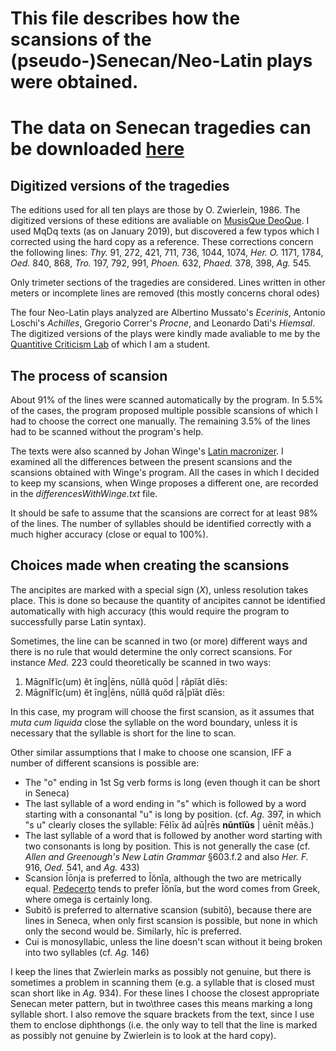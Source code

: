 # This file describes how the scansions of the (pseudo-)Senecan/Neo-Latin plays were obtained.
# The data on Senecan tragedies can be downloaded [here](https://github.com/Dargones/Scansion-project/blob/master/archives/AllCorpus.zip)

## Digitized versions of the tragedies

The editions used for all ten plays are those by O. Zwierlein, 1986. The 
digitized versions of these editions are avaliable on
[MusisQue DeoQue](http://mizar.unive.it/mqdq/public/index). I used MqDq texts
(as on January 2019), but discovered a few typos which I corrected using the 
hard copy as a reference.
These corrections concern the following lines: *Thy.* 91, 272, 421, 711, 736, 
1044, 1074, *Her. O.* 1171, 1784, *Oed.* 840, 868, *Tro.* 197, 792, 991, 
*Phoen.* 632, *Phaed.* 378, 398, *Ag.* 545.

Only trimeter sections of the tragedies are considered. Lines written in 
other meters or incomplete lines are removed (this mostly concerns choral odes)

The four Neo-Latin plays analyzed are Albertino Mussato's *Ecerinis*, Antonio Loschi's *Achilles*, Gregorio Correr's *Procne*, and Leonardo Dati's *Hiemsal*. The digitized versions of the plays were kindly made avaliable to me by the [Quantitive Criticism Lab](https://www.qcrit.org/) of which I am a student.

## The process of scansion

About 91% of the lines were scanned automatically by the program. In 5.5% of the
cases, the program proposed multiple possible scansions of which I had to
choose the correct one manually. The remaining 3.5% of the lines had to be 
scanned without the program's help. 

The texts were also scanned by Johan Winge's
[Latin macronizer](https://github.com/Alatius/latin-macronizer). I examined 
all the differences between the present scansions and the scansions obtained 
with Winge's program. All the cases in which I decided to keep my scansions,
when Winge proposes a different one, are recorded in the 
*differencesWithWinge.txt* file.

It should be safe to assume that the scansions are correct for at least 98% of
the lines. The number of syllables should be identified correctly with a much
higher accuracy (close or equal to 100%).

## Choices made when creating the scansions

 The ancipites are marked with a special sign (*X*), unless resolution takes 
 place. This is done so because the quantity of ancipites cannot be identified
 automatically with high accuracy (this would require the program to 
 successfully parse Latin syntax).

Sometimes, the line can be scanned in two (or more) different ways and there is
no rule that would determine the only correct scansions. For instance *Med.* 223
could theoretically be scanned in two ways:

1) Māgnĭfĭc(um) ĕt īng|ēns, nūllă quōd | răpĭāt dĭēs:
2) Māgnĭfĭc(um) ĕt īng|ēns, nūllă quŏd ră|pĭāt dĭēs: 

In this case, my program will choose the first scansion, as it assumes that
*muta cum liquida* close the syllable on the word boundary, unless it is 
necessary that the syllable is short for the line to scan.

Other similar assumptions that I make to choose one scansion, IFF a number of 
different scansions is possible are:

* The "o" ending in 1st Sg verb forms is long (even though it can be short in 
Seneca)
* The last syllable of a word ending in "s" which is followed by a word 
starting with a consonantal "u" is long by position. (cf. *Ag.* 397, in which 
"s u" clearly closes the syllable: Fēlīx ăd aū|rēs **nūntĭūs** | uēnīt mĕās.)
* The last syllable of a word that is followed by another word starting with two
 consonants is long by position. This is not generally the case (cf.
 *Allen and Greenough's New Latin Grammar* §603.f.2 and also *Her. F.* 916, 
 *Oed.* 541, and *Ag.* 433)
* Scansion Īōnja is preferred to Īŏnĭa, although the two are metrically equal. 
[Pedecerto](http://www.pedecerto.eu/) tends to prefer Īŏnĭa, but the word comes
from Greek, where omega is certainly long.
* Subitŏ is preferred to alternative scansion (subitō), because there are
lines in Seneca, when only first scansion is possible, but none in which only
the second would be. Similarly, hīc is preferred. 
* Cui is monosyllabic, unless the line doesn't scan without it being broken into
two syllables (cf. *Ag.* 146)
 
I keep the lines that Zwierlein marks as possibly not genuine, but there is
sometimes a problem in scanning them (e.g. a syllable that is closed must
 scan short like in *Ag.* 934). For these lines I choose the closest 
 appropriate Senecan meter pattern, but in two\three cases this means marking
 a long syllable short. I also remove the square brackets from the text, since
I use them to enclose diphthongs (i.e. the only way to tell that the line is
marked as possibly not genuine by Zwierlein is to look at the hard copy).
